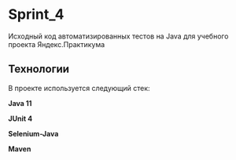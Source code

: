# Sprint_4

Исходный код автоматизированных тестов на Java для учебного проекта Яндекс.Практикума

## Технологии

В проекте используется следующий стек:

**Java 11**

**JUnit 4**

**Selenium-Java**

**Maven**
